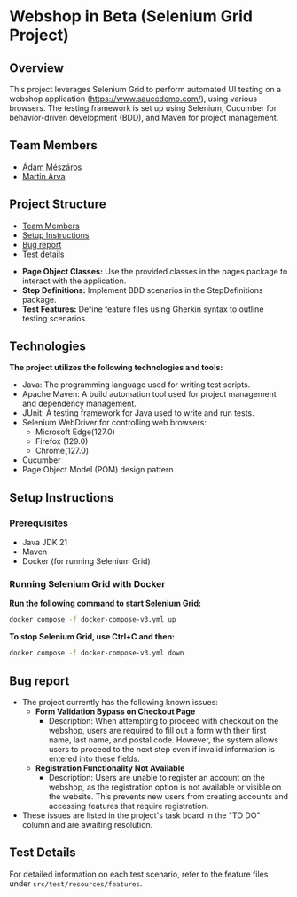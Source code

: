 # Webshop in Beta (Selenium Grid Project)
## Overview
This project leverages Selenium Grid to perform automated UI testing on a webshop application (https://www.saucedemo.com/), using various browsers. 
The testing framework is set up using Selenium, Cucumber for behavior-driven development (BDD), and Maven for project management.

## Team Members
- [Ádám Mészáros](https://github.com/adesz0112)
- [Martin Árva](https://github.com/arvamartin)

## Project Structure

- [Team Members](#team-members)
- [Setup Instructions](#setup-instructions)
- [Bug report](#bug-report)
- [Test details](#test-details)

* **Page Object Classes:** Use the provided classes in the pages package to interact with the application.
* **Step Definitions:** Implement BDD scenarios in the StepDefinitions package.
* **Test Features:** Define feature files using Gherkin syntax to outline testing scenarios.

## Technologies
**The project utilizes the following technologies and tools:**

* Java: The programming language used for writing test scripts.
* Apache Maven: A build automation tool used for project management and dependency management.
* JUnit: A testing framework for Java used to write and run tests.
* Selenium WebDriver for controlling web browsers:
   - Microsoft Edge(127.0)
   - Firefox (129.0)
   - Chrome(127.0)
* Cucumber
* Page Object Model (POM) design pattern

## Setup Instructions
### Prerequisites
* Java JDK 21
* Maven
* Docker (for running Selenium Grid)

### Running Selenium Grid with Docker
**Run the following command to start Selenium Grid:**
```bash
docker compose -f docker-compose-v3.yml up
```
**To stop Selenium Grid, use Ctrl+C and then:**
```bash
docker compose -f docker-compose-v3.yml down
```

## Bug report
* The project currently has the following known issues:
  - **Form Validation Bypass on Checkout Page**
    - Description: When attempting to proceed with checkout on the webshop, users are required to fill out a form with their first name, last name, and postal code. However, the system allows users to proceed to the next step even if invalid information is entered into these fields.
  - **Registration Functionality Not Available**
    - Description: Users are unable to register an account on the webshop, as the registration option is not available or visible on the website. This prevents new users from creating accounts and accessing features that require registration.
* These issues are listed in the project's task board in the "TO DO" column and are awaiting resolution.

## Test Details
For detailed information on each test scenario, refer to the feature files under `src/test/resources/features`.